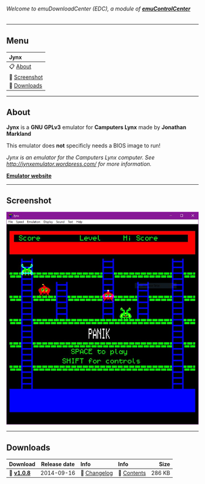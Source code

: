 ###### Welcome to emuDownloadCenter (EDC), a module of [**emuControlCenter**](https://github.com/PhoenixInteractiveNL/emuControlCenter/wiki)
***
## Menu
| **Jynx** |
|:---------|
| :clipboard: [About](#about) |
| :sunrise: [Screenshot](#screenshot) |
| :floppy_disk: [Downloads](#downloads) |
***
## About
**Jynx** is a **GNU GPLv3** emulator for **Camputers Lynx** made by **Jonathan Markland**

This emulator does **not** specificly needs a BIOS image to run!

_Jynx is an emulator for the Camputers Lynx computer. See http://jynxemulator.wordpress.com/ for more information._

[**Emulator website**](http://github.com/jonathan-markland/Jynx)
***
## Screenshot
![](https://raw.githubusercontent.com/PhoenixInteractiveNL/edc-masterhook/master/downloadhooks/jynx/jynx_screen.jpg)
***
## Downloads
| Download | Release date  | Info       | Info       | Size       |
|:---------|:-------------:|:-----------|:-----------|-----------:|
| :floppy_disk: [**v1.0.8**](https://github.com/PhoenixInteractiveNL/edc-repo0002/raw/master/jynx/1.0.8.7z) | 2014-09-16 | :page_facing_up: [Changelog](https://github.com/PhoenixInteractiveNL/edc-repo0002/blob/master/jynx/1.0.8_changelog.txt) | :mag_right: [Contents](https://github.com/PhoenixInteractiveNL/edc-repo0002/blob/master/jynx/1.0.8_contents.txt) | 286 KB |
